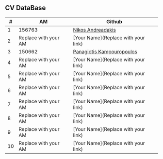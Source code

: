 CV DataBase
----------

| # | AM | Github | 
| -- | -- | -- |
| 1 | 156763 | [Nikos Andreadakis](https://github.com/NikosAndreadakis) |
| 2 | Replace with your AM | [Your Name](Replace with your link) |
| 3 | 150662 | [Panagiotis Kampouropoulos](https://github.com/panoskam) |
| 4 | Replace with your AM | [Your Name](Replace with your link) |
| 5 | Replace with your AM | [Your Name](Replace with your link) |
| 6 | Replace with your AM | [Your Name](Replace with your link) |
| 7 | Replace with your AM | [Your Name](Replace with your link) |
| 8 | Replace with your AM | [Your Name](Replace with your link) |
| 9 | Replace with your AM | [Your Name](Replace with your link) |
| 10 | Replace with your AM | [Your Name](Replace with your link) |
